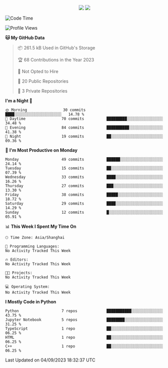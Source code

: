 <p align="center">
    <img src = "https://github-readme-stats.vercel.app/api?username=Zheng-Yi-git&show_icons=true&theme=yeblu&hide_border=true&count_private=true">
    <img src = "https://github-readme-stats.vercel.app/api/top-langs/?username=Zheng-Yi-git&hide=html,css&theme=yeblu&layout=compact&hide_border=true&count_private=true&langs_count=8">
</p>

<!--START_SECTION:waka-->
![Code Time](http://img.shields.io/badge/Code%20Time-692%20hrs%2032%20mins-blue)

![Profile Views](http://img.shields.io/badge/Profile%20Views-0-blue)

**🐱 My GitHub Data** 

> 📦 261.5 kB Used in GitHub's Storage 
 > 
> 🏆 68 Contributions in the Year 2023
 > 
> 🚫 Not Opted to Hire
 > 
> 📜 20 Public Repositories 
 > 
> 🔑 3 Private Repositories 
 > 
**I'm a Night 🦉** 

```text
🌞 Morning                30 commits          ████░░░░░░░░░░░░░░░░░░░░░   14.78 % 
🌆 Daytime                70 commits          █████████░░░░░░░░░░░░░░░░   34.48 % 
🌃 Evening                84 commits          ██████████░░░░░░░░░░░░░░░   41.38 % 
🌙 Night                  19 commits          ██░░░░░░░░░░░░░░░░░░░░░░░   09.36 % 
```
📅 **I'm Most Productive on Monday** 

```text
Monday                   49 commits          ██████░░░░░░░░░░░░░░░░░░░   24.14 % 
Tuesday                  15 commits          ██░░░░░░░░░░░░░░░░░░░░░░░   07.39 % 
Wednesday                33 commits          ████░░░░░░░░░░░░░░░░░░░░░   16.26 % 
Thursday                 27 commits          ███░░░░░░░░░░░░░░░░░░░░░░   13.30 % 
Friday                   38 commits          █████░░░░░░░░░░░░░░░░░░░░   18.72 % 
Saturday                 29 commits          ████░░░░░░░░░░░░░░░░░░░░░   14.29 % 
Sunday                   12 commits          █░░░░░░░░░░░░░░░░░░░░░░░░   05.91 % 
```


📊 **This Week I Spent My Time On** 

```text
🕑︎ Time Zone: Asia/Shanghai

💬 Programming Languages: 
No Activity Tracked This Week

🔥 Editors: 
No Activity Tracked This Week

🐱‍💻 Projects: 
No Activity Tracked This Week

💻 Operating System: 
No Activity Tracked This Week
```

**I Mostly Code in Python** 

```text
Python                   7 repos             ███████████░░░░░░░░░░░░░░   43.75 % 
Jupyter Notebook         5 repos             ████████░░░░░░░░░░░░░░░░░   31.25 % 
TypeScript               1 repo              ██░░░░░░░░░░░░░░░░░░░░░░░   06.25 % 
HTML                     1 repo              ██░░░░░░░░░░░░░░░░░░░░░░░   06.25 % 
C++                      1 repo              ██░░░░░░░░░░░░░░░░░░░░░░░   06.25 % 
```




 Last Updated on 04/09/2023 18:32:37 UTC
<!--END_SECTION:waka-->
